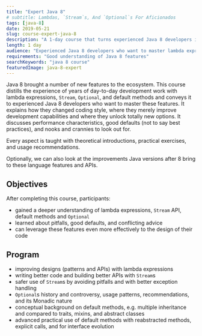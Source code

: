```yaml
---
title: "Expert Java 8"
# subtitle: Lambdas, `Stream`s, And `Optional`s For Aficionados
tags: [java-8]
date: 2019-05-21
slug: course-expert-java-8
description: "A 1-day course that turns experienced Java 8 developers into experts on all things Lambdas, `Stream`s, `Optional`s, and default methods"
length: 1 day
audience: "Experienced Java 8 developers who want to master lambda expressions, `Stream`, `Optional`, and default methods"
requirements: "Good understanding of Java 8 features"
searchKeywords: "java 8 course"
featuredImage: java-8-expert
---
```


Java 8 brought a number of new features to the ecosystem.
This course distills the experience of years of day-to-day development work with lambda expressions, `Stream`, `Optional`, and default methods and conveys it to experienced Java 8 developers who want to master these features.
It explains how they changed coding style, where they merely improve development capabilities and where they unlock totally new options.
It discusses performance characteristics, good defaults (not to say best practices), and nooks and crannies to look out for.

Every aspect is taught with theoretical introductions, practical exercises, and usage recommendations.

Optionally, we can also look at the improvements Java versions after 8 bring to these language features and APIs.

<coursedetails slug="course-expert-java-8"></coursedetails>

## Objectives

After completing this course, participants:

* gained a deeper understanding of lambda expressions, `Stream` API, default methods and `Optional`
* learned about pitfalls, good defaults, and conflicting advice
* can leverage these features even more effectively to the design of their code

## Program

* improving designs (patterns and APIs) with lambda expressions
* writing better code and building better APIs with `Stream`s
* safer use of `Stream`s by avoiding pitfalls and with better exception handling
* `Optional`s history and controversy, usage patterns, recommendations, and its Monadic nature
* conceptual background on default methods, e.g. multiple inheritance and compared to traits, mixins, and abstract classes
* advanced practical use of default methods with reabstracted methods, explicit calls, and for interface evolution

<!--

## Details

### Lambda APIs

* reevaluating design patterns
* designing APIs with lambdas in mind

### Streams

* readable code by using simple building blocks
* staying on one level of abstraction
* readability over succinctness
* best use of utility methods
* exception handling (try/catch, unchecked, Try, Either)
* the power of reduce
* findFirst, findAny vs findOnly (which doesn't exist)
* performance model
* building APIs with streams as return values and parameters

### Optional

* history and intended use
* controversy over Optional as fields/parameters
* two approaches (Colebourne's pragmatic and my strict)
* Optional is no well-behaving monad and why it matters
* serializability

### Default Methods

* classification and examples
* explicit calls
* reabstracted methods
* code reuse in Java 9+ with private interface methods
* multiple inheritance in Java
* vs. traits, mixins, and abstract classes
* interaction with design patterns
* interface evolution
* documentation

-->
